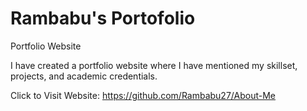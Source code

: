 # Rambabu's Portofolio
Portfolio Website

I have created a portfolio website where I have mentioned my skillset, projects, and academic credentials.

Click to Visit Website: https://github.com/Rambabu27/About-Me
